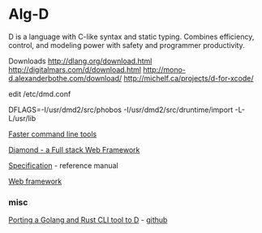 Alg-D
=====

D is a language with C-like syntax and static typing. 
Combines efficiency, control, and modeling power with safety and programmer productivity.

Downloads
http://dlang.org/download.html
http://digitalmars.com/d/download.html
http://mono-d.alexanderbothe.com/download/
http://michelf.ca/projects/d-for-xcode/


edit /etc/dmd.conf

DFLAGS=-I/usr/dmd2/src/phobos -I/usr/dmd2/src/druntime/import -L-L/usr/lib

[Faster command line tools](http://dlang.org/blog/2017/05/24/faster-command-line-tools-in-d/)

[Diamond - a Full stack Web Framework](https://github.com/DiamondMVC/Diamond)

[Specification](https://dlang.org/spec/spec.html) - reference manual

[Web framework](https://github.com/huntlabs/hunt-framework)

### misc

[Porting a Golang and Rust CLI tool to D](https://pingfrommorocco.blogspot.com/2020/08/porting-golang-and-rust-cli-tool-to-d.html) - [github](https://github.com/azihassan/hashtrack-client)
